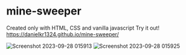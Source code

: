 # mine-sweeper
Created only with HTML, CSS and vanilla javascript
Try it out! https://danielkr1324.github.io/mine-sweeper/

![Screenshot 2023-09-28 015913](https://github.com/danielkr1324/mine-sweeper/assets/110911936/98483b23-af0a-49d6-8c04-bff2eda49816)
![Screenshot 2023-09-28 015925](https://github.com/danielkr1324/mine-sweeper/assets/110911936/caa07ece-ebd8-4274-8cff-12dfe4ff119a)
